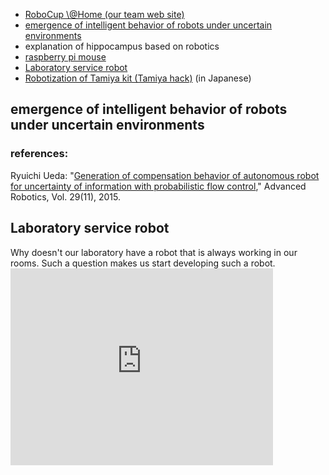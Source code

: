 <ul>
 	<li><a href="http://at-home.cit-brains.net/" target="_blank" rel="noopener noreferrer">RoboCup \@Home (our team web site)</a></li>
 	<li><a href="#pfc">emergence of intelligent behavior of robots under uncertain environments</a></li>
 	<li>explanation of hippocampus based on robotics</li>
 	<li><a href="https://lab.ueda.asia/?page_id=886">raspberry pi mouse</a></li>
 	<li><a href="#labservice">Laboratory service robot</a></li>
 	<li><a href="https://lab.ueda.asia/?page_id=1122">Robotization of Tamiya kit (Tamiya hack)</a> (in Japanese)</li>
</ul>
<h2 id="pfc">emergence of intelligent behavior of robots under uncertain environments</h2>
<h3>references:</h3>
Ryuichi Ueda: "<a href="http://www.tandfonline.com/doi/abs/10.1080/01691864.2015.1009943#.Vf1cbp3tmko" target="_blank" rel="noopener noreferrer">Generation of compensation behavior of autonomous robot for uncertainty of information with probabilistic flow control</a>," Advanced Robotics, Vol. 29(11), 2015.
<h2 id="labservice">Laboratory service robot</h2>
Why doesn't our laboratory have a robot that is always working in our rooms. Such a question makes us start developing such a robot.

<iframe src="https://www.youtube.com/embed/A3FqZraWqX4" width="420" height="315" frameborder="0" allowfullscreen="allowfullscreen"></iframe>
